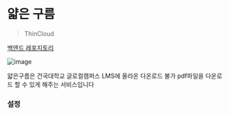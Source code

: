 # 얇은 구름
> ThinCloud

[백엔드 레포지토리](https://github.com/soy0ka/ThinCloud-backend)

![image](https://github.com/soy0ka/ThinCloud/assets/55011525/a690a044-033a-4dd2-bb3a-30a6f41112aa)

얇은구름은 건국대학교 글로컬캠퍼스 LMS에 올라온 다온로드 불가 pdf파일을 다운로드 할 수 있게 해주는 서비스입니다

### 설정 

